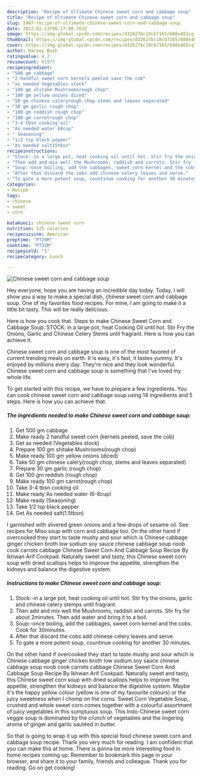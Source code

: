```yaml
---
description: "Recipe of Ultimate Chinese sweet corn and cabbage soup"
title: "Recipe of Ultimate Chinese sweet corn and cabbage soup"
slug: 2487-recipe-of-ultimate-chinese-sweet-corn-and-cabbage-soup
date: 2022-02-13T06:17:00.761Z
image: https://img-global.cpcdn.com/recipes/d32627bc10cb7165/680x482cq70/chinese-sweet-corn-and-cabbage-soup-recipe-main-photo.jpg
thumbnail: https://img-global.cpcdn.com/recipes/d32627bc10cb7165/680x482cq70/chinese-sweet-corn-and-cabbage-soup-recipe-main-photo.jpg
cover: https://img-global.cpcdn.com/recipes/d32627bc10cb7165/680x482cq70/chinese-sweet-corn-and-cabbage-soup-recipe-main-photo.jpg
author: Harvey Bush
ratingvalue: 4.2
reviewcount: 41977
recipeingredient:
- "500 gm cabbage"
- "2 handful sweet corn kernels peeled save the cob"
- "as needed Vegetables stock"
- "100 gm shitake Mushroomsrough chop"
- "100 gm yellow onions diced"
- "50 gm chinese caleryrough chop stems and leaves separated"
- "30 gm garlic rough chop"
- "100 gm reddish rough chop"
- "100 gm carrotrough chop"
- "3-4 tbsn cooking oil"
- "As needed water 68cup"
- " Seasoning"
- "1/2 tsp black pepper"
- "As needed salt15tbsn"
recipeinstructions:
- "Stock:-in a large pot, heat cooking oil until hot. Stir fry the onions, garlic and chinese celery stemps until fragrant."
- "Then add and mix well the Mushrooms, raddish and carrots. Stir fry for about 2minutes. Then add water and bring it to a boil."
- "Soup:-once boiling, add the cabbages, sweet corn kernel and the cobs. Cook for 30minutes."
- "After that discard the cobs add chinese celery leaves and serve."
- "To gate a more potent soup, countinue cooking for another 30 minutes."
categories:
- Recipe
tags:
- chinese
- sweet
- corn

katakunci: chinese sweet corn 
nutrition: 125 calories
recipecuisine: American
preptime: "PT29M"
cooktime: "PT32M"
recipeyield: "1"
recipecategory: Lunch

---
```



![Chinese sweet corn and cabbage soup](https://img-global.cpcdn.com/recipes/d32627bc10cb7165/680x482cq70/chinese-sweet-corn-and-cabbage-soup-recipe-main-photo.jpg)

Hey everyone, hope you are having an incredible day today. Today, I will show you a way to make a special dish, chinese sweet corn and cabbage soup. One of my favorites food recipes. For mine, I am going to make it a little bit tasty. This will be really delicious.

Here is how you cook that. Steps to make Chinese Sweet Corn and Cabbage Soup: STOCK: in a large pot, heat Cooking Oil until hot. Stir Fry the Onions, Garlic and Chinese Celery Stems until fragrant. Here is how you can achieve it.

Chinese sweet corn and cabbage soup is one of the most favored of current trending meals on earth. It is easy, it's fast, it tastes yummy. It's enjoyed by millions every day. They're nice and they look wonderful. Chinese sweet corn and cabbage soup is something that I've loved my whole life.


To get started with this recipe, we have to prepare a few ingredients. You can cook chinese sweet corn and cabbage soup using 14 ingredients and 5 steps. Here is how you can achieve that.

<!--inarticleads1-->

##### The ingredients needed to make Chinese sweet corn and cabbage soup:

1. Get 500 gm cabbage
1. Make ready 2 handful sweet corn (kernels peeled, save the cob)
1. Get as needed (Vegetables stock)
1. Prepare 100 gm shitake Mushrooms(rough chop)
1. Make ready 100 gm yellow onions (diced)
1. Take 50 gm chinese calery(rough chop, stems and leaves separated)
1. Prepare 30 gm garlic (rough chop)
1. Get 100 gm reddish (rough chop)
1. Make ready 100 gm carrot(rough chop)
1. Take 3-4 tbsn cooking oil
1. Make ready As needed water (6-8cup)
1. Make ready  (Seasoning)
1. Take 1/2 tsp black pepper
1. Get As needed salt(1.5tbsn)


I garnished with slivered green onions and a few drops of sesame oil. See recipes for Miso soup with corn and cabbage too. On the other hand if overcooked they start to taste mushy and sour which is Chinese cabbage ginger chicken broth low sodium soy sauce chinese cabbage soup noob cook carrots cabbage Chinese Sweet Corn And Cabbage Soup Recipe By Ikhwan Arif Cookpad. Naturally sweet and tasty, this Chinese sweet corn soup with dried scallops helps to improve the appetite, strengthen the kidneys and balance the digestive system. 

<!--inarticleads2-->

##### Instructions to make Chinese sweet corn and cabbage soup:

1. Stock:-in a large pot, heat cooking oil until hot. Stir fry the onions, garlic and chinese celery stemps until fragrant.
1. Then add and mix well the Mushrooms, raddish and carrots. Stir fry for about 2minutes. Then add water and bring it to a boil.
1. Soup:-once boiling, add the cabbages, sweet corn kernel and the cobs. Cook for 30minutes.
1. After that discard the cobs add chinese celery leaves and serve.
1. To gate a more potent soup, countinue cooking for another 30 minutes.


On the other hand if overcooked they start to taste mushy and sour which is Chinese cabbage ginger chicken broth low sodium soy sauce chinese cabbage soup noob cook carrots cabbage Chinese Sweet Corn And Cabbage Soup Recipe By Ikhwan Arif Cookpad. Naturally sweet and tasty, this Chinese sweet corn soup with dried scallops helps to improve the appetite, strengthen the kidneys and balance the digestive system. Maybe it&#39;s the happy yellow colour (yellow is one of my favourite colours) or the juicy sweetness when I chomp on the corns. Sweet Corn Vegetable Soup, crushed and whole sweet corn comes together with a colourful assortment of juicy vegetables in this sumptuous soup. This Indo-Chinese sweet corn veggie soup is dominated by the crunch of vegetables and the lingering aroma of ginger and garlic sautéed in butter. 

So that is going to wrap it up with this special food chinese sweet corn and cabbage soup recipe. Thank you very much for reading. I am confident that you can make this at home. There is gonna be more interesting food in home recipes coming up. Remember to bookmark this page in your browser, and share it to your family, friends and colleague. Thank you for reading. Go on get cooking!
